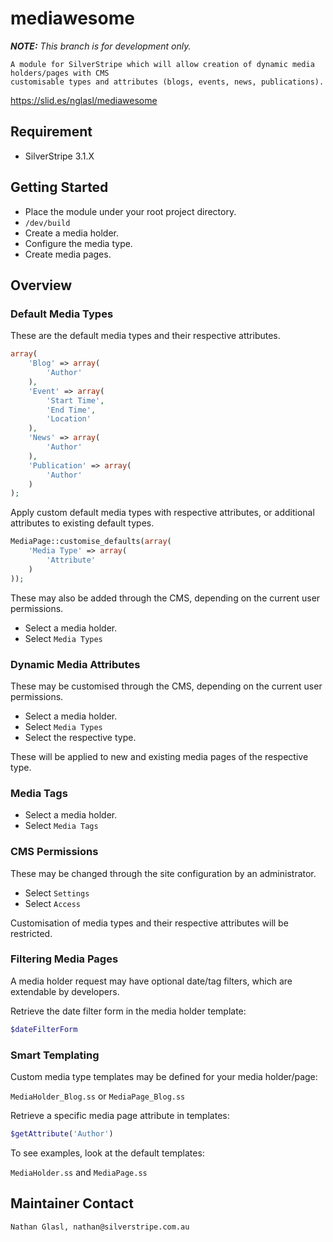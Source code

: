 # mediawesome

___NOTE:__ This branch is for development only._

	A module for SilverStripe which will allow creation of dynamic media holders/pages with CMS
	customisable types and attributes (blogs, events, news, publications).

https://slid.es/nglasl/mediawesome

## Requirement

* SilverStripe 3.1.X

## Getting Started

* Place the module under your root project directory.
* `/dev/build`
* Create a media holder.
* Configure the media type.
* Create media pages.

## Overview

### Default Media Types

These are the default media types and their respective attributes.

```php
array(
	'Blog' => array(
		'Author'
	),
	'Event' => array(
		'Start Time',
		'End Time',
		'Location'
	),
	'News' => array(
		'Author'
	),
	'Publication' => array(
		'Author'
	)
);
```

Apply custom default media types with respective attributes, or additional attributes to existing default types.

```php
MediaPage::customise_defaults(array(
	'Media Type' => array(
		'Attribute'
	)
));
```

These may also be added through the CMS, depending on the current user permissions.

* Select a media holder.
* Select `Media Types`

### Dynamic Media Attributes

These may be customised through the CMS, depending on the current user permissions.

* Select a media holder.
* Select `Media Types`
* Select the respective type.

These will be applied to new and existing media pages of the respective type.

### Media Tags

* Select a media holder.
* Select `Media Tags`

### CMS Permissions

These may be changed through the site configuration by an administrator.

* Select `Settings`
* Select `Access`

Customisation of media types and their respective attributes will be restricted.

### Filtering Media Pages

A media holder request may have optional date/tag filters, which are extendable by developers.

Retrieve the date filter form in the media holder template:

```php
$dateFilterForm
```

### Smart Templating

Custom media type templates may be defined for your media holder/page:

`MediaHolder_Blog.ss` or `MediaPage_Blog.ss`

Retrieve a specific media page attribute in templates:

```php
$getAttribute('Author')
```

To see examples, look at the default templates:

`MediaHolder.ss` and `MediaPage.ss`

## Maintainer Contact

	Nathan Glasl, nathan@silverstripe.com.au
